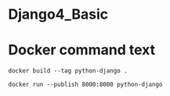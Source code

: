 # Django4_Basic

# Docker command text
```
docker build --tag python-django .
```
```
docker run --publish 8000:8000 python-django

```